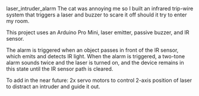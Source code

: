 laser_intruder_alarm
The cat was annoying me so I built an infrared trip-wire system that triggers a laser and buzzer to scare it off should it try to enter my room.

This project uses an Arduino Pro Mini, laser emitter, passive buzzer, and IR sensor.

The alarm is triggered when an object passes in front of the IR sensor, which emits and detects IR light.
When the alarm is triggered, a two-tone alarm sounds twice and the laser is turned on, and the device remains in this state until the IR sensor path is cleared.

To add in the near future:
2x servo motors to control 2-axis position of laser to distract an intruder and guide it out.
